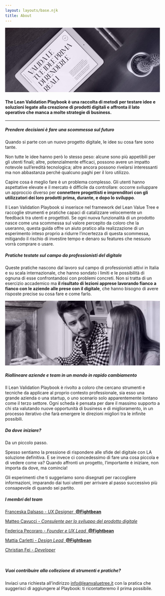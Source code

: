 ```yaml
---
layout: layouts/base.njk
title: About
---
```


<div class="py-16 lg:py-24 xl:px-24 px-6 flex flex-row flex-wrap">
  <div class="flex-1">
    <lottie-player src="/animations/header-about.json" class="max-w-xl" background="transparent"  speed="1" autoplay></lottie-player>
  </div>
  <div class="lg:w-40 w-28 lg:block hidden">
    <lottie-player src="/animations/logo-scroll.json" class="" background="transparent"  speed="1" loop autoplay></lottie-player>
  </div>
</div>

<img class="w-full hidden-50em" src="/images/about-image-1.jpg"/>
<div class="w-full block-50em ratio-4-3" style="background-image: url('/images/about-image-1.jpg')"></div>

<div class="page-container mx-auto max-w-4xl lg:px-8 px-6 py-16">
  <h4 class="text-center m-0 mobile-heading">The Lean Validation Playbook è una raccolta di metodi per testare idee e soluzioni legate alla creazione di prodotti digitali e affronta il lato operativo che manca a molte strategie di business.</h4>
</div>

<hr class="border border-black border-t border-b-0 mb-24"/>

<div class="page-container mx-auto max-w-3xl md:px-24 px-12">

  <h5 class="info-heading">Prendere decisioni è fare una scommessa sul futuro</h5 >

  <p>
  Quando si parte con un nuovo progetto digitale, le idee su cosa fare sono tante.

  Non tutte le idee hanno però lo stesso peso: alcune sono più appetibili per gli utenti finali; altre, potenzialmente efficaci, possono avere un impatto notevole sull’eredità tecnologica; altre ancora possono rivelarsi interessanti ma non abbastanza perché qualcuno paghi per il loro utilizzo.
  </p>

  <p>
  Capire cosa è meglio fare è un problema complesso. Gli utenti hanno aspettative elevate e il mercato è difficile da controllare: occorre sviluppare un approccio diverso per <b>connettere progettisti e imprenditori con gli utilizzatori dei loro prodotti prima, durante, e dopo lo sviluppo</b>. 
  </p>

  <p>
  Il Lean Validation Playbook si inserisce nel framework del Lean Value Tree e raccoglie strumenti e pratiche capaci di catalizzare velocemente un feedback tra utenti e progettisti. Se ogni nuova funzionalità di un prodotto nasce come una scommessa sul valore percepito da coloro che la useranno, questa guida offre un aiuto pratico alla realizzazione di un esperimento inteso proprio a ridurre l’incertezza di questa scommessa, mitigando il rischio di investire tempo e denaro su features che nessuno vorrà comprare o usare. 
  </p>

  <h5 class="info-heading">Pratiche testate sul campo da professionisti del digitale</h5>

  <p>
  Queste pratiche nascono dal lavoro sul campo di professionisti attivi in Italia e su scala internazionale, che hanno sondato i limiti e le possibilità di ognuna di esse confrontandosi con problemi concreti. Non si tratta di un esercizio accademico ma <b>il risultato di lezioni apprese lavorando fianco a fianco con le aziende alle prese con il digitale</b>, che hanno bisogno di avere risposte precise su cosa fare e come farlo.
  </p>
</div>

<img class="my-28 hidden-50em w-full" src="/images/about-image-2.jpg"/>
<div class="my-28 w-full block-50em ratio-4-3" style="background-image: url('/images/about-image-2.jpg')"></div>

<div class="page-container mx-auto max-w-3xl md:px-24 px-12">
  <h5 class="info-heading">Riallineare aziende e team in un mondo in rapido cambiamento</h5 >

  <p>
  Il Lean Validation Playbook è rivolto a coloro che cercano strumenti e tecniche da applicare al proprio contesto professionale, sia esso una grande azienda o una startup, o uno scenario solo apparentemente lontano come il terzo settore. Ogni scheda è pensata per dare il massimo supporto a chi sta valutando nuove opportunità di business e di miglioramento, in un processo iterativo che farà emergere le direzioni migliori tra le infinite possibili.
  </p>

  <h5 class="info-heading">Da dove iniziare?</h5>

  <p>
  Da un piccolo passo. 
  </p>

  <p>
  Spesso sentiamo la pressione di rispondere alle sfide del digitale con LA soluzione definitiva. E se invece ci concedessimo di fare una cosa piccola e di vedere come va? Quando affronti un progetto, l’importante è iniziare, non importa da dove, ma comincia! 
  </p>
  <p>
  Gli esperimenti che ti suggeriamo sono disegnati per raccogliere informazioni, imparando dai tuoi utenti per arrivare al passo successivo più consapevole di quando sei partito.
  </p>

  <h5 class="info-heading" id="contacts">I membri del team</h5>

  <p class="underline"><a href="https://www.linkedin.com/in/franceskadalsaso/">Franceska Dalsaso - <i>UX Designer</i>&nbsp;&nbsp;<b>@Fightbean</b></a></p>
  <p class="underline"><a href="https://www.linkedin.com/in/matteo-cavucci/">Matteo Cavucci - <i>Consulente per lo sviluppo del prodotto digitale</i></a></p>
  <p class="underline"><a href="https://www.linkedin.com/in/federicapecoraro/">Federica Pecoraro - <i>Founder e UX Lead</i>&nbsp;&nbsp;<b>@Fightbean</b></a></p>
  <p class="underline"><a href="https://www.linkedin.com/in/mattia-carletti-0a888a93/">Mattia Carletti - <i>Design Lead</i>&nbsp;&nbsp;<b>@Fightbean</b></a></p>
  <p class="underline"><a href="https://cri.dev">Christian Fei - <i>Developer</i></a></p>

  <br>

  <h5 class="info-heading">Vuoi contribuire alla collezione di strumenti e pratiche?</h5>
  <p>
  Inviaci una richiesta all’indirizzo <a class="underline" href="mailto:info@leanvaluetree.it">info@leanvaluetree.it</a> con la pratica che suggerisci di aggiungere al Playbook: ti ricontatteremo il prima possibile.
  </p>
</div>


